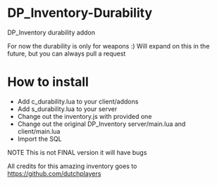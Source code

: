 # DP_Inventory-Durability
DP_Inventory durability addon

For now the durability is only for weapons :)
Will expand on this in the future, but you can always pull a request

# How to install
* Add c_durability.lua to your client/addons
* Add s_durability.lua to your server
* Change out the inventory.js with provided one
* Change out the original DP_Inventory server/main.lua and client/main.lua
* Import the SQL

NOTE This is not FINAL version it will have bugs

All credits for this amazing inventory goes to https://github.com/dutchplayers
